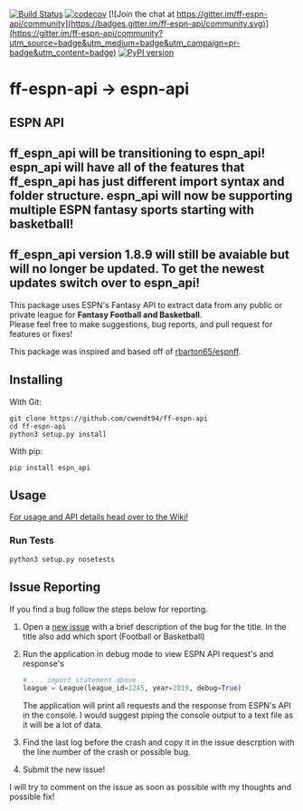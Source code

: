 [![Build Status](https://travis-ci.org/cwendt94/ff-espn-api.svg?branch=master)](https://travis-ci.org/cwendt94/ff-espn-api) [![codecov](https://codecov.io/gh/cwendt94/ff-espn-api/branch/master/graphs/badge.svg)](https://codecov.io/gh/cwendt94/ff-espn-api) [![Join the chat at https://gitter.im/ff-espn-api/community](https://badges.gitter.im/ff-espn-api/community.svg)](https://gitter.im/ff-espn-api/community?utm_source=badge&utm_medium=badge&utm_campaign=pr-badge&utm_content=badge) [![PyPI version](https://badge.fury.io/py/ff-espn-api.svg)](https://badge.fury.io/py/ff-espn-api)

# ff-espn-api -> espn-api
## ESPN API
## **ff_espn_api will be transitioning to espn_api! espn_api will have all of the features that ff_espn_api has just different import syntax and folder structure. espn_api will now be supporting multiple ESPN fantasy sports starting with basketball!**  
## **ff_espn_api version 1.8.9 will still be avaiable but will no longer be updated. To get the newest updates switch over to espn_api!**

This package uses ESPN's Fantasy API to extract data from any public or private league for **Fantasy Football and Basketball**.  
Please feel free to make suggestions, bug reports, and pull request for features or fixes!

This package was inspired and based off of [rbarton65/espnff](https://github.com/rbarton65/espnff).

## Installing
With Git:
```
git clone https://github.com/cwendt94/ff-espn-api
cd ff-espn-api
python3 setup.py install
```
With pip:
```
pip install espn_api
```

## Usage
[For usage and API details head over to the Wiki!](https://github.com/cwendt94/ff-espn-api/wiki)

### Run Tests
```
python3 setup.py nosetests
```

## Issue Reporting
If you find a bug follow the steps below for reporting.

1. Open a [new issue](https://github.com/cwendt94/ff-espn-api/issues) with a brief description of the bug for the title. In the title also add which sport (Football or Basketball)

2. Run the application in debug mode to view ESPN API request's and response's
    ```python
    # ... import statement above
    league = League(league_id=1245, year=2019, debug=True)
    ```
    The application will print all requests and the response from ESPN's API in the console. I would suggest piping the console output to a text file as it will be a lot of data.

3. Find the last log before the crash and copy it in the issue descrption with the line number of the crash or possible bug.

4. Submit the new issue!

I will try to comment on the issue as soon as possible with my thoughts and possible fix!